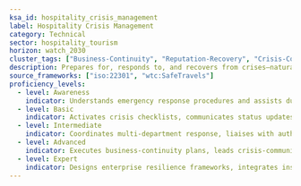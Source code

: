 ```yaml
---
ksa_id: hospitality_crisis_management
label: Hospitality Crisis Management
category: Technical
sector: hospitality_tourism
horizon: watch_2030
cluster_tags: ["Business-Continuity", "Reputation-Recovery", "Crisis-Comms"]
description: Prepares for, responds to, and recovers from crises—natural disasters, pandemics, security incidents—ensuring guest safety, operational continuity, and brand reputation.
source_frameworks: ["iso:22301", "wtc:SafeTravels"]
proficiency_levels:
  - level: Awareness
    indicator: Understands emergency response procedures and assists during drills.
  - level: Basic
    indicator: Activates crisis checklists, communicates status updates, and documents incidents.
  - level: Intermediate
    indicator: Coordinates multi-department response, liaises with authorities, and manages guest relocations.
  - level: Advanced
    indicator: Executes business-continuity plans, leads crisis-communication teams, and analyzes after-action reports.
  - level: Expert
    indicator: Designs enterprise resilience frameworks, integrates insurance/risk finance, and advises industry bodies.
---
```

